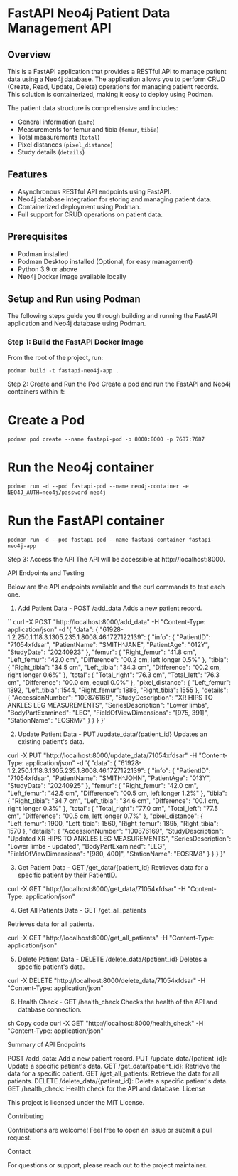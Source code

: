 # FastAPI Neo4j Patient Data Management API

## Overview
This is a FastAPI application that provides a RESTful API to manage patient data using a Neo4j database. The application allows you to perform CRUD (Create, Read, Update, Delete) operations for managing patient records. This solution is containerized, making it easy to deploy using Podman.

The patient data structure is comprehensive and includes:
- General information (`info`)
- Measurements for femur and tibia (`femur`, `tibia`)
- Total measurements (`total`)
- Pixel distances (`pixel_distance`)
- Study details (`details`)

## Features
- Asynchronous RESTful API endpoints using FastAPI.
- Neo4j database integration for storing and managing patient data.
- Containerized deployment using Podman.
- Full support for CRUD operations on patient data.

## Prerequisites
- Podman installed
- Podman Desktop installed (Optional, for easy management)
- Python 3.9 or above
- Neo4j Docker image available locally

## Setup and Run using Podman
The following steps guide you through building and running the FastAPI application and Neo4j database using Podman.

### Step 1: Build the FastAPI Docker Image
From the root of the project, run:

` podman build -t fastapi-neo4j-app . `


Step 2: Create and Run the Pod
Create a pod and run the FastAPI and Neo4j containers within it:

# Create a Pod
` podman pod create --name fastapi-pod -p 8000:8000 -p 7687:7687 `

# Run the Neo4j container
` podman run -d --pod fastapi-pod --name neo4j-container -e NEO4J_AUTH=neo4j/password neo4j `

# Run the FastAPI container
` podman run -d --pod fastapi-pod --name fastapi-container fastapi-neo4j-app `


Step 3: Access the API
The API will be accessible at http://localhost:8000.

API Endpoints and Testing

Below are the API endpoints available and the curl commands to test each one.

1. Add Patient Data - POST /add_data
Adds a new patient record.

``
curl -X POST "http://localhost:8000/add_data" -H "Content-Type: application/json" -d '{
  "data": {
    "61928-1.2.250.1.118.3.1305.235.1.8008.46.1727122139": {
      "info": {
        "PatientID": "71054xfdsar",
        "PatientName": "SMITH^JANE",
        "PatientAge": "012Y",
        "StudyDate": "20240923"
      },
      "femur": {
        "Right_femur": "41.8 cm",
        "Left_femur": "42.0 cm",
        "Difference": "00.2 cm, left longer 0.5%"
      },
      "tibia": {
        "Right_tibia": "34.5 cm",
        "Left_tibia": "34.3 cm",
        "Difference": "00.2 cm, right longer 0.6%"
      },
      "total": {
        "Total_right": "76.3 cm",
        "Total_left": "76.3 cm",
        "Difference": "00.0 cm, equal 0.0%"
      },
      "pixel_distance": {
        "Left_femur": 1892,
        "Left_tibia": 1544,
        "Right_femur": 1886,
        "Right_tibia": 1555
      },
      "details": {
        "AccessionNumber": "100876169",
        "StudyDescription": "XR HIPS TO ANKLES LEG MEASUREMENTS",
        "SeriesDescription": "Lower limbs",
        "BodyPartExamined": "LEG",
        "FieldOfViewDimensions": "[975, 391]",
        "StationName": "EOSRM7"
      }
    }
  }
}'



2. Update Patient Data - PUT /update_data/{patient_id}
Updates an existing patient's data.

curl -X PUT "http://localhost:8000/update_data/71054xfdsar" -H "Content-Type: application/json" -d '{
  "data": {
    "61928-1.2.250.1.118.3.1305.235.1.8008.46.1727122139": {
      "info": {
        "PatientID": "71054xfdsar",
        "PatientName": "SMITH^JOHN",
        "PatientAge": "013Y",
        "StudyDate": "20240925"
      },
      "femur": {
        "Right_femur": "42.0 cm",
        "Left_femur": "42.5 cm",
        "Difference": "00.5 cm, left longer 1.2%"
      },
      "tibia": {
        "Right_tibia": "34.7 cm",
        "Left_tibia": "34.6 cm",
        "Difference": "00.1 cm, right longer 0.3%"
      },
      "total": {
        "Total_right": "77.0 cm",
        "Total_left": "77.5 cm",
        "Difference": "00.5 cm, left longer 0.7%"
      },
      "pixel_distance": {
        "Left_femur": 1900,
        "Left_tibia": 1560,
        "Right_femur": 1895,
        "Right_tibia": 1570
      },
      "details": {
        "AccessionNumber": "100876169",
        "StudyDescription": "Updated XR HIPS TO ANKLES LEG MEASUREMENTS",
        "SeriesDescription": "Lower limbs - updated",
        "BodyPartExamined": "LEG",
        "FieldOfViewDimensions": "[980, 400]",
        "StationName": "EOSRM8"
      }
    }
  }
}'


3. Get Patient Data - GET /get_data/{patient_id}
Retrieves data for a specific patient by their PatientID.


curl -X GET "http://localhost:8000/get_data/71054xfdsar" -H "Content-Type: application/json"


4. Get All Patients Data - GET /get_all_patients


Retrieves data for all patients.

curl -X GET "http://localhost:8000/get_all_patients" -H "Content-Type: application/json"


5. Delete Patient Data - DELETE /delete_data/{patient_id}
Deletes a specific patient's data.


curl -X DELETE "http://localhost:8000/delete_data/71054xfdsar" -H "Content-Type: application/json"


6. Health Check - GET /health_check
Checks the health of the API and database connection.

sh
Copy code
curl -X GET "http://localhost:8000/health_check" -H "Content-Type: application/json"



Summary of API Endpoints

POST /add_data: Add a new patient record.
PUT /update_data/{patient_id}: Update a specific patient's data.
GET /get_data/{patient_id}: Retrieve the data for a specific patient.
GET /get_all_patients: Retrieve the data for all patients.
DELETE /delete_data/{patient_id}: Delete a specific patient's data.
GET /health_check: Health check for the API and database.
License

This project is licensed under the MIT License.

Contributing

Contributions are welcome! Feel free to open an issue or submit a pull request.

Contact

For questions or support, please reach out to the project maintainer.